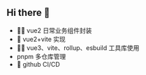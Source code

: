 ## Hi there 👋

- 🙋‍♀️ vue2 日常业务组件封装
- 🌈 vue2+vite 实现
- 👩‍💻 vue3、vite、rollup、esbuild 工具库使用
- pnpm 多仓库管理
- 👩‍ github CI/CD


<!--

**Here are some ideas to get you started:**

🙋‍♀️ A short introduction - what is your organization all about?
🌈 Contribution guidelines - how can the community get involved?
👩‍💻 Useful resources - where can the community find your docs? Is there anything else the community should know?
🍿 Fun facts - what does your team eat for breakfast?
🧙 Remember, you can do mighty things with the power of [Markdown](https://docs.github.com/github/writing-on-github/getting-started-with-writing-and-formatting-on-github/basic-writing-and-formatting-syntax)
-->
